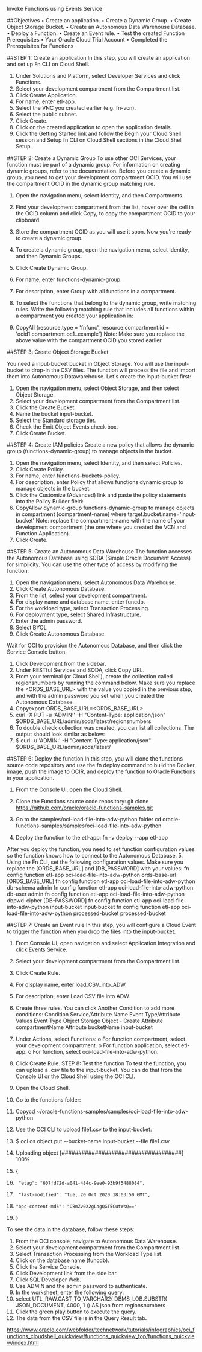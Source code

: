 

Invoke Functions using Events Service 


##Objectives
  •	Create an application.
  •	Create a Dynamic Group.
  •	Create Object Storage Bucket.
  •	Create an Autonomous Data Warehouse Database.
  •	Deploy a Function.
  •	Create an Event rule.
  •	Test the created Function
  Prerequisites
  •	Your Oracle Cloud Trial Account
  •	Completed the Prerequisites for Functions

##STEP 1: Create an application
  In this step, you will create an application and set up Fn CLI on Cloud Shell.
  1.	Under Solutions and Platform, select Developer Services and click Functions.
  2.	Select your development compartment from the Compartment list.
  3.	Click Create Application.
  4.	For name, enter etl-app.
  5.	Select the VNC you created earlier (e.g. fn-vcn).
  6.	Select the public subnet.
  7.	Click Create.
  8.	Click on the created application to open the application details.
  9.	Click the Getting Started link and follow the Begin your Cloud Shell session and Setup fn CLI on Cloud Shell sections in the Cloud Shell Setup.


 
##STEP 2: Create a Dynamic Group
  To use other OCI Services, your function must be part of a dynamic group. For information on creating dynamic groups, refer to the documentation.
  Before you create a dynamic group, you need to get your development compartment OCID. You will use the compartment OCID in the dynamic group matching rule.

  1.	Open the navigation menu, select Identity, and then Compartments.
  2.	Find your development compartment from the list, hover over the cell in the OCID column and click Copy, to copy the compartment OCID to your clipboard.
  3.	Store the compartment OCID as you will use it soon.
  Now you're ready to create a dynamic group.

  1.	To create a dynamic group, open the navigation menu, select Identity, and then Dynamic Groups.
  2.	Click Create Dynamic Group.
  3.	For name, enter functions-dynamic-group.
  4.	For description, enter Group with all functions in a compartment.
  5.	To select the functions that belong to the dynamic group, write matching rules. Write the following matching rule that includes all functions within a compartment you created your application in:
 
6.	CopyAll {resource.type = 'fnfunc', resource.compartment.id = 'ocid1.compartment.oc1..example'}
Note: Make sure you replace the above value with the compartment OCID you stored earlier.

##STEP 3: Create Object Storage Bucket

  You need a input-bucket bucket in Object Storage. You will use the input-bucket to drop-in the CSV files. The function will process the file and import them into Autonomous Datawarehouse.
  Let's create the input-bucket first:

  1.	Open the navigation menu, select Object Storage, and then select Object Storage.
  2.	Select your development compartment from the Compartment list.
  3.	Click the Create Bucket.
  4.	Name the bucket input-bucket.
  5.	Select the Standard storage tier.
  6.	Check the Emit Object Events check box.
  7.	Click Create Bucket.
 
##STEP 4: Create IAM policies
  Create a new policy that allows the dynamic group (functions-dynamic-group) to manage objects in the bucket.

  1.	Open the navigation menu, select Identity, and then select Policies.
  2.	Click Create Policy.
  3.	For name, enter functions-buckets-policy.
  4.	For description, enter Policy that allows functions dynamic group to manage objects in the bucket.
  5.	Click the Customize (Advanced) link and paste the policy statements into the Policy Builder field:
  6.	CopyAllow dynamic-group functions-dynamic-group to manage objects in compartment [compartment-name] where target.bucket.name='input-bucket'
  Note: replace the compartment-name with the name of your development compartment (the one where you created the VCN and Function Application).
  7.	Click Create.
  

##STEP 5: Create an Autonomous Data Warehouse
  The function accesses the Autonomous Database using SODA (Simple Oracle Document Access) for simplicity. You can use the other type of access by modifying the function.

  1.	Open the navigation menu, select Autonomous Data Warehouse.
  2.	Click Create Autonomous Database.
  3.	From the list, select your development compartment.
  4.	For display name and database name, enter funcdb.
  5.	For the workload type, select Transaction Processing.
  6.	For deployment type, select Shared Infrastructure.
  7.	Enter the admin password.
  8.	Select BYOL
  9.	Click Create Autonomous Database.

  Wait for OCI to provision the Autonomous Database, and then click the Service Console button.


  1.	Click Development from the sidebar. 
  2.	Under RESTful Services and SODA, click Copy URL.
  3.	From your terminal (or Cloud Shell), create the collection called regionsnumbers by running the command below. Make sure you replace the <ORDS_BASE_URL> with the value you copied in the previous step, and <DB-PASSWORD> with the admin password you set when you created the Autonomous Database.
  4.	Copyexport ORDS_BASE_URL=<ORDS_BASE_URL>
  5.	curl -X PUT -u 'ADMIN:<DB-PASSWORD>' -H "Content-Type: application/json" $ORDS_BASE_URL/admin/soda/latest/regionsnumbers
  6.	To double check collection was created, you can list all collections. The output should look similar as below:
  7.	$ curl -u 'ADMIN:<DB-password>' -H "Content-Type: application/json" $ORDS_BASE_URL/admin/soda/latest/
  
  
##STEP 6: Deploy the function
  In this step, you will clone the functions source code repository and use the fn deploy command to build the Docker image, push the image to OCIR, and deploy the function to   Oracle Functions in your application.
  1.	From the Console UI, open the Cloud Shell.
  2.	Clone the Functions source code repository:
  git clone https://github.com/oracle/oracle-functions-samples.git

  3.	Go to the samples/oci-load-file-into-adw-python folder
  cd oracle-functions-samples/samples/oci-load-file-into-adw-python
  4.	Deploy the function to the etl-app:
  fn -v deploy --app etl-app

 

  After you deploy the function, you need to set function configuration values so the function knows how to connect to the Autonomous Database.
  5.	Using the Fn CLI, set the following configuration values. Make sure you replace the [ORDS_BASE_URL] and [DB_PASSWORD] with your values:
  fn config function etl-app oci-load-file-into-adw-python ords-base-url [ORDS_BASE_URL]
  fn config function etl-app oci-load-file-into-adw-python db-schema admin
  fn config function etl-app oci-load-file-into-adw-python db-user admin
  fn config function etl-app oci-load-file-into-adw-python dbpwd-cipher [DB-PASSWORD]
  fn config function etl-app oci-load-file-into-adw-python input-bucket input-bucket
  fn config function etl-app oci-load-file-into-adw-python processed-bucket processed-bucket

 

##STEP 7: Create an Event rule
  In this step, you will configure a Cloud Event to trigger the function when you drop the files into the input-bucket.
  1.	From Console UI, open navigation and select Application Integration and click Events Service.

  2.	Select your development compartment from the Compartment list.
  3.	Click Create Rule.
  4.	For display name, enter load_CSV_into_ADW.
  5.	For description, enter Load CSV file into ADW.
  6.	Create three rules. You can click Another Condition to add more conditions:
  Condition	Service/Attribute Name	Event Type/Attribute Values
  Event Type	Object Storage	Object - Create
  Attribute	compartmentName	
  Attribute	bucketName	input-bucket

 
  7.	Under Actions, select Functions:
  o	For function compartment, select your development compartment.
  o	For function application, select etl-app.
  o	For function, select oci-load-file-into-adw-python.
  8.	Click Create Rule.
  STEP 8: Test the function
  To test the function, you can upload a .csv file to the input-bucket. You can do that from the Console UI or the Cloud Shell using the OCI CLI.
  1.	Open the Cloud Shell.
  2.	Go to the functions folder:
  3.	Copycd ~/oracle-functions-samples/samples/oci-load-file-into-adw-python
  4.	Use the OCI CLI to upload file1.csv to the input-bucket:
  5.	$ oci os object put  --bucket-name input-bucket --file file1.csv
  6.	Uploading object  [####################################]  100%
  7.	{
  8.	  "etag": "607fd72d-a041-484c-9ee0-93b9f5488084",
  9.	  "last-modified": "Tue, 20 Oct 2020 18:03:50 GMT",
  10.	  "opc-content-md5": "O8mZv0X2gLagQGT5CutWsQ=="
  11.	}

  To see the data in the database, follow these steps:
  1.	From the OCI console, navigate to Autonomous Data Warehouse.
  2.	Select your development compartment from the Compartment list.
  3.	Select Transaction Processing from the Workload Type list.
  4.	Click on the database name (funcdb).
  5.	Click the Service Console.
  6.	Click Development link from the side bar.
  7.	Click SQL Developer Web.
  8.	Use ADMIN and the admin password to authenticate.
  9.	In the worksheet, enter the following query:
  10.	select UTL_RAW.CAST_TO_VARCHAR2( DBMS_LOB.SUBSTR( JSON_DOCUMENT, 4000, 1 )) AS json from regionsnumbers
  11.	Click the green play button to execute the query.
  12.	The data from the CSV file is in the Query Result tab.
 


https://www.oracle.com/webfolder/technetwork/tutorials/infographics/oci_functions_cloudshell_quickview/functions_quickview_top/functions_quickview/index.html


